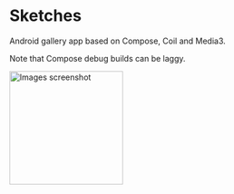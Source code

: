 # Sketches

Android gallery app based on Compose, Coil and Media3.

Note that Compose debug builds can be laggy.

<img src="https://github.com/yuriy-budiyev/sketches/blob/main/screenshots/screenshot_images.png?raw=true" width="200" alt="Images screenshot">
